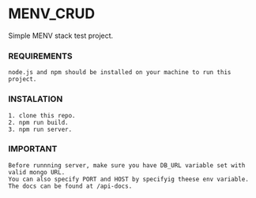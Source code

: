 # MENV_CRUD
Simple MENV stack test project.

### REQUIREMENTS

```
node.js and npm should be installed on your machine to run this project.
```

### INSTALATION

```
1. clone this repo.
2. npm run build.
3. npm run server.
```

### IMPORTANT

```
Before runnning server, make sure you have DB_URL variable set with valid mongo URL.
You can also specify PORT and HOST by specifyig theese env variable.
The docs can be found at /api-docs.
```
